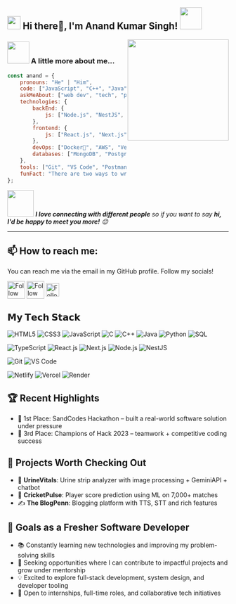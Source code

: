 <h2><img src="https://emojis.slackmojis.com/emojis/images/1531849430/4246/blob-sunglasses.gif?1531849430" width="30"/> Hi there🙏, I'm Anand Kumar Singh! <img src="https://media.giphy.com/media/12oufCB0MyZ1Go/giphy.gif" width="50"></h2>
<img align='right' src="https://media.giphy.com/media/M9gbBd9nbDrOTu1Mqx/giphy.gif" width="230">

### <img src="https://media.giphy.com/media/VgCDAzcKvsR6OM0uWg/giphy.gif" width="50"> A little more about me...

```javascript
const anand = {
    pronouns: "He" | "Him",
    code: ["JavaScript", "C++", "Java", "Python", "SQL"],
    askMeAbout: ["web dev", "tech", "photography"],
    technologies: {
        backEnd: {
            js: ["Node.js", "NestJS", "Express"]
        },
        frontend: {
            js: ["React.js", "Next.js"]
        },
        devOps: ["Docker🐳", "AWS", "Vercel", "Netlify"],
        databases: ["MongoDB", "PostgreSQL"]
    },
    tools: ["Git", "VS Code", "Postman", "Figma"],
    funFact: "There are two ways to write error-free programs; only the third one works."
};
```

<img src="https://media.giphy.com/media/LnQjpWaON8nhr21vNW/giphy.gif" width="60"> <em><b>I love connecting with different people</b> so if you want to say <b>hi, I'd be happy to meet you more!</b> 😊</em>

---

## 📫 How to reach me:
You can reach me via the email in my GitHub profile. Follow my socials!

[<img src="https://img.icons8.com/color/48/linkedin.png" height="40em" align="center" alt="Follow Anand on LinkedIn" title="Follow Anand on LinkedIn"/>](https://www.linkedin.com/in/anand-kumar-singh-b46a3b229/)
[<img src="https://img.icons8.com/color/48/twitterx.png" height="40em" align="center" alt="Follow Anand on Twitter" title="Follow Anand on Twitter"/>](https://x.com/AnandKu01361058?t=YVW9QIyB6Syx4Vy3smqXwA&s=09)
[<img src="https://raw.githubusercontent.com/Raymo111/Raymo111/master/socials/instagram.svg" height="30em" align="center" alt="Follow Anand on Instagram" title="Follow Anand on Instagram"/>](https://instagram.com/anandsingh4729?igshid=OGQ5ZDc2ODk2ZA==)

## 𝗠𝘆 𝗧𝗲𝗰𝗵 𝗦𝘁𝗮𝗰𝗸

![HTML5](https://img.shields.io/badge/-HTML5-%23E44D27?style=flat-square&logo=html5&logoColor=ffffff)
![CSS3](https://img.shields.io/badge/-CSS3-%231572B6?style=flat-square&logo=css3)
![JavaScript](https://img.shields.io/badge/-JavaScript-%23F7DF1C?style=flat-square&logo=javascript&logoColor=000000&labelColor=%23F7DF1C&color=%23FFCE5A)
![C](https://img.shields.io/badge/c-%2300599C.svg?style=for-the-badge&logo=c&logoColor=white)
![C++](https://img.shields.io/badge/c++-%2300599C.svg?style=for-the-badge&logo=c%2B%2B&logoColor=white)
![Java](https://img.shields.io/badge/-Java-%23ED8B00?style=flat-square&logo=java&logoColor=white)
![Python](https://img.shields.io/badge/-Python-%233776AB?style=flat-square&logo=python&logoColor=white)
![SQL](https://img.shields.io/badge/-SQL-%2300758F?style=flat-square&logo=mysql&logoColor=white)

![TypeScript](https://img.shields.io/badge/-TypeScript-007ACC?style=flat-square&logo=typescript&logoColor=white)
![React.js](https://img.shields.io/badge/-React.js-%23282C34?style=flat-square&logo=react)
![Next.js](https://img.shields.io/badge/-Next.js-black?style=flat-square&logo=next.js&logoColor=white)
![Node.js](https://img.shields.io/badge/node.js-6DA55F?style=for-the-badge&logo=node.js&logoColor=white)
![NestJS](https://img.shields.io/badge/nestjs-%23E0234E.svg?style=for-the-badge&logo=nestjs&logoColor=white)

![Git](https://img.shields.io/badge/-Git-%23F05032?style=flat-square&logo=git&logoColor=%23ffffff)
![VS Code](https://img.shields.io/badge/-VSCode-%23007ACC?style=flat-square&logo=visual-studio-code)

![Netlify](https://img.shields.io/badge/-Netlify-%2300C7B7?style=flat-square&logo=netlify&logoColor=ffffff)
![Vercel](https://img.shields.io/badge/-Vercel-%23ffffff?style=flat-square&logo=vercel&logoColor=000000)
![Render](https://img.shields.io/badge/-Render-%2346E3B7?style=flat-square&logo=render&logoColor=ffffff)

## 🏆 Recent Highlights
- 🥇 1st Place: SandCodes Hackathon – built a real-world software solution under pressure
- 🥉 3rd Place: Champions of Hack 2023 – teamwork + competitive coding success

## 🚀 Projects Worth Checking Out
- 🔬 **UrineVitals**: Urine strip analyzer with image processing + GeminiAPI + chatbot
- 🏏 **CricketPulse**: Player score prediction using ML on 7,000+ matches
- ✍️ **The BlogPenn**: Blogging platform with TTS, STT and rich features

## 🎯 Goals as a Fresher Software Developer
- 📚 Constantly learning new technologies and improving my problem-solving skills
- 🤝 Seeking opportunities where I can contribute to impactful projects and grow under mentorship
- 💡 Excited to explore full-stack development, system design, and developer tooling
- 🌱 Open to internships, full-time roles, and collaborative tech initiatives

